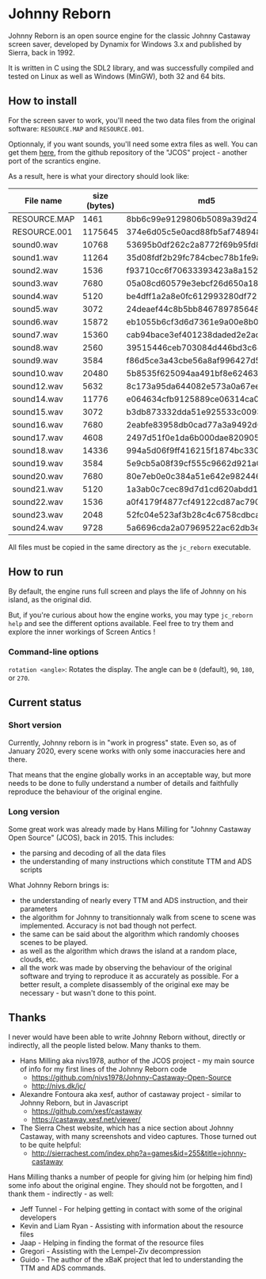 # Johnny Reborn

Johnny Reborn is an open source engine for the classic Johnny Castaway screen saver, developed by Dynamix for Windows 3.x and published by Sierra, back in 1992.

It is written in C using the SDL2 library, and was successfully compiled and tested on Linux as well as Windows (MinGW), both 32 and 64 bits.


## How to install

For the screen saver to work, you'll need the two data files from the original
software: `RESOURCE.MAP` and `RESOURCE.001`.

Optionnaly, if you want sounds, you'll need some extra files as well. You can get them [here](https://github.com/nivs1978/Johnny-Castaway-Open-Source/tree/master/JCOS/Resources), from the github repository of the "JCOS" project - another port of the scrantics engine.

As a result, here is what your directory should look like:

 | File name    | size (bytes) | md5                              |
 | -------------|--------------|----------------------------------|
 | RESOURCE.MAP |         1461 | 8bb6c99e9129806b5089a39d24228a36 |
 | RESOURCE.001 |      1175645 | 374e6d05c5e0acd88fb5af748948c899 |
 | sound0.wav   |        10768 | 53695b0df262c2a8772f69b95fd89463 |
 | sound1.wav   |        11264 | 35d08fdf2b29fc784cbec78b1fe9a7f2 |
 | sound2.wav   |         1536 | f93710cc6f70633393423a8a152a2c85 |
 | sound3.wav   |         7680 | 05a08cd60579e3ebcf26d650a185df25 |
 | sound4.wav   |         5120 | be4dff1a2a8e0fc612993280df721e0d |
 | sound5.wav   |         3072 | 24deaef44c8b5bb84678978564818103 |
 | sound6.wav   |        15872 | eb1055b6cf3d6d7361e9a00e8b088036 |
 | sound7.wav   |        15360 | cab94bace3ef401238daded2e2acec34 |
 | sound8.wav   |         2560 | 39515446ceb703084d446bd3c64bfbb0 |
 | sound9.wav   |         3584 | f86d5ce3a43cbe56a8af996427d5c173 |
 | sound10.wav  |        20480 | 5b8535f625094aa491bf8e6246342c77 |
 | sound12.wav  |         5632 | 8c173a95da644082e573a0a67ee6d6a3 |
 | sound14.wav  |        11776 | e064634cfb9125889ce06314ca01a1ea |
 | sound15.wav  |         3072 | b3db873332dda51e925533c009352c90 |
 | sound16.wav  |         7680 | 2eabfe83958db0cad77a3a9492d65fe7 |
 | sound17.wav  |         4608 | 2497d51f0e1da6b000dae82090531008 |
 | sound18.wav  |        14336 | 994a5d06f9ff416215f1874bc330e769 |
 | sound19.wav  |         3584 | 5e9cb5a08f39cf555c9662d921a0fed7 |
 | sound20.wav  |         7680 | 80e7eb0e0c384a51e642e982446fcf1d |
 | sound21.wav  |         5120 | 1a3ab0c7cec89d7d1cd620abdd161d91 |
 | sound22.wav  |         1536 | a0f4179f4877cf49122cd87ac7908a1e |
 | sound23.wav  |         2048 | 52fc04e523af3b28c4c6758cdbcafb84 |
 | sound24.wav  |         9728 | 5a6696cda2a07969522ac62db3e66757 |

All files must be copied in the same directory as the `jc_reborn` executable.


## How to run

By default, the engine runs full screen and plays the life of Johnny on his island, as the original did.

But, if you're curious about how the engine works, you may type `jc_reborn help` and see the different options available. Feel free to try them and explore the inner workings of Screen Antics !

### Command-line options

`rotation <angle>`: Rotates the display. The angle can be `0` (default), `90`, `180`, or `270`.

## Current status

### Short version
Currently, Johnny reborn is in "work in progress" state. Even so, as of January 2020, every scene works with only some inaccuracies here and there.

That means that the engine globally works in an acceptable way, but more needs to be done to fully understand a number of details and faithfully reproduce the behaviour of the original engine.

### Long version

Some great work was already made by Hans Milling for "Johnny Castaway Open Source" (JCOS), back in 2015. This includes:
  - the parsing and decoding of all the data files
  - the understanding of many instructions which constitute TTM and ADS scripts

What Johnny Reborn brings is:
  - the understanding of nearly every TTM and ADS instruction, and their parameters
  - the algorithm for Johnny to transitionnaly walk from scene to scene was implemented. Accuracy is not bad though not perfect.
  - the same can be said about the algorithm which randomly chooses scenes to be played.
  - as well as the algorithm which draws the island at a random place, clouds, etc.
  - all the work was made by observing the behaviour of the original software and trying to reproduce it as accurately as possible. For a better result, a complete disassembly of the original exe may be necessary - but wasn't done to this point.


## Thanks

I never would have been able to write Johnny Reborn without, directly or indirectly, all the people listed below. Many thanks to them.

  - Hans Milling aka nivs1978, author of the JCOS project - my main source of info for my first lines of the Johnny Reborn code
    - https://github.com/nivs1978/Johnny-Castaway-Open-Source
    - http://nivs.dk/jc/
  - Alexandre Fontoura aka xesf, author of castaway project - similar to Johnny Reborn, but in Javascript
    - https://github.com/xesf/castaway
    - https://castaway.xesf.net/viewer/
  - The Sierra Chest website, which has a nice section about Johnny Castaway, with many screenshots and video captures. Those turned out to be quite helpful:
    - http://sierrachest.com/index.php?a=games&id=255&title=johnny-castaway

Hans Milling thanks a number of people for giving him (or helping him find) some info about the original engine. They should not be forgotten, and I thank them - indirectly - as well:

  - Jeff Tunnel - For helping getting in contact with some of the original developers
  - Kevin and Liam Ryan - Assisting with information about the resource files
  - Jaap - Helping in finding the format of the resource files
  - Gregori - Assisting with the Lempel-Ziv decompression
  - Guido - The author of the xBaK project that led to understanding the TTM and ADS commands.


